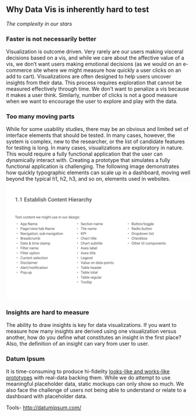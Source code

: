 ## Why Data Vis is inherently hard to test
*The complexity in our stars*

### Faster is not necessarily better

Visualization is outcome driven. Very rarely are our users making visceral decisions based on a vis, and while we care about the affective value of a vis, we don’t want users making emotional decisions (as we would on an e-commerce site where we might measure how quickly a user clicks on an add to cart). Visualizations are often designed to help users uncover insights from their data. This process requires exploration that cannot be measured effectively through time. We don’t want to penalize a vis because it makes a user think. Similarly, number of clicks is not a good measure when we want to encourage the user to explore and play with the data.

### Too many moving parts
While for some usability studies, there may be an obvious and limited set of interface elements that should be tested. In many cases, however, the system is complex, new to the researcher, or the list of candidate features for testing is long. In many cases, visualizations are exploratory in nature. This would require a fully functional application that the user can dynamically interact with. Creating a prototype that simulates a fully functional application is challenging. The following image demonstrates how quickly typographic elements can scale up in a dashboard, moving well beyond the typical h1, h2, h3, and so on,  elements used in websites.
![](../Assets/images/Chart-UI-components.png)

### Insights are hard to measure
The ability to draw insights is key for data visualizations. If you want to measure how many insights are derived using one visualization versus another, how do you define what constitutes an insight in the first place? Also, the definition of an insight can vary from user to user.

### Datum Ipsum

It is time-consuming to produce hi-fidelity [looks-like and works-like prototypes](https://dschool-old.stanford.edu/groups/k12/wiki/e7aa3/Looks_likeWorks_like.html) with real-data backing them. While we do attempt to use meaningful placeholder data,  static mockups can only show so much. We also face the challenge of users not being able to understand or relate to a dashboard with placeholder data.

Tools- http://datumipsum.com/


